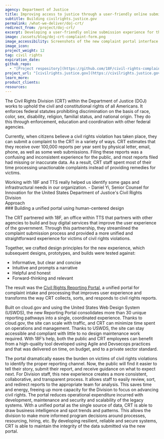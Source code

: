 ```yaml
---
agency: Department of Justice
title: Improving access to justice through a user-friendly online submission experience
subtitle: Building civilrights.justice.gov
permalink: /what-we-deliver/doj-crt/
redirect_from: /project/doj-crt/
excerpt: Developing a user-friendly online submission experience for the civil rights complaint portal
image: /assets/blog/doj-crt-complaint-form.png
image_accessibility: Screenshots of the new complaint portal interface
image_icon:
project_weight: 12
tag: civil rights
expiration_date:
github_repo:
  - "[Project respository](https://github.com/18F/civil-rights-complaints)"
project_url: "[civilrights.justice.gov](https://civilrights.justice.gov/)"
learn_more:
product_clients:
resources:
---
```


The Civil Rights Division (CRT) within the Department of Justice (DOJ) works to uphold the civil and constitutional rights of all Americans.
It enforces federal statutes prohibiting discrimination on the basis of race, color, sex, disability, religion, familial status, and national origin. They do this through enforcement, education and coordination with other federal agencies.

Currently, when citizens believe a civil rights violation has taken place, they can submit a complaint to the CRT in a variety of ways. CRT estimates that they receive over 100,000 reports per year sent by physical letter, email, phone, as well as some web submissions.
Filing these reports was a confusing and inconsistent experience for the public, and most reports filed had missing or inaccurate data.
As a result, CRT staff spent most of their time processing unactionable complaints instead of providing remedies for victims.

<div class="testimonial-blockquote">
  Working with 18F and TTS really helped us identify some gaps and infrastructural needs in our organization.
    <span>- Daniel Yi, Senior Counsel for Innovation for the United States Department of Justice's Civil Rights Division</span>
</div>

<div class="small-caps">Approach</div>
### Building a unified portal using human-centered design

The CRT partnered with 18F, an office within TTS that partners with other agencies to build and buy digital services that improve the user experience of the government.
Through this partnership, they streamlined the complaint submission process and provided a more unified and straightforward experience for victims of civil rights violations.

Together, we crafted design principles for the new experience, which subsequent designs, prototypes, and builds were tested against:
- Informative, but clear and concise
- Intuitive and prompts a narrative
- Helpful and honest
- Forward-thinking and relevant

The result was the [Civil Rights Reporting Portal](civilrights.justice.gov), a unified portal for complaint intake and processing that improves user experience and transforms the way CRT collects, sorts, and responds to civil rights reports.

Built on cloud.gov and using the United States Web Design System (USWDS), the new Reporting Portal consolidates more than 30 unique reporting pathways into a single, coordinated experience. Thanks to cloud.gov, the site can scale with traffic, and CRT can minimize time spent on operations and management. Thanks to USWDS, the site can stay accessible and compliant with little to no design maintenance work required. With 18F’s help, both the public and CRT employees can benefit from a high-quality tool developed using Agile and Devsecops practices and that was delivered on time, on budget, and to a private sector standard.

The portal dramatically eases the burden on victims of civil rights violations to identify the proper reporting channel. Now, the public will find it easier to tell their story, submit their report, and receive guidance on what to expect next.
For Division staff, this new experience creates a more consistent, collaborative, and transparent process. It allows staff to easily review, sort, and redirect reports to the appropriate team for analysis. This saves time and energy, freeing up more capacity for the Division to focus on advancing civil rights.
The portal reduces operational expenditure incurred with development, maintenance and security and scalability of the legacy systems. With a unified portal as the single source of data, CRT is able to draw business intelligence and spot trends and patterns.
This allows the division to make more informed program decisions around processes, resourcing, hiring, etc. By developing resilient, reliable and secure systems, CRT is able to maintain the integrity of the data submitted via the new portal.
